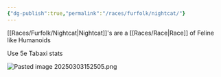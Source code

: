 ```yaml
---
{"dg-publish":true,"permalink":"/races/furfolk/nightcat/"}
---
```


[[Races/Furfolk/Nightcat\|Nightcat]]'s are a [[Races/Race\|Race]] of Feline like Humanoids

Use 5e Tabaxi stats

![Pasted image 20250303152505.png](/img/user/Pasted%20image%2020250303152505.png)